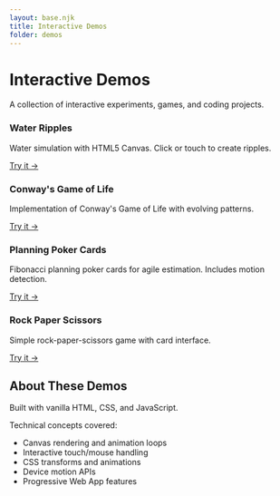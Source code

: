 ```yaml
---
layout: base.njk
title: Interactive Demos
folder: demos
---
```


# Interactive Demos

A collection of interactive experiments, games, and coding projects.

<div class="demo-list">
  <div class="demo-card">
    <h3>Water Ripples</h3>
    <p>Water simulation with HTML5 Canvas. Click or touch to create ripples.</p>
    <a href="/pages/demos/ripples.html" target="_blank">Try it →</a>
  </div>

  <div class="demo-card">
    <h3>Conway's Game of Life</h3>
    <p>Implementation of Conway's Game of Life with evolving patterns.</p>
    <a href="/pages/demos/conway.html" target="_blank">Try it →</a>
  </div>

  <div class="demo-card">
    <h3>Planning Poker Cards</h3>
    <p>Fibonacci planning poker cards for agile estimation. Includes motion detection.</p>
    <a href="/pages/demos/cards.html" target="_blank">Try it →</a>
  </div>

  <div class="demo-card">
    <h3>Rock Paper Scissors</h3>
    <p>Simple rock-paper-scissors game with card interface.</p>
    <a href="/pages/demos/rock.html" target="_blank">Try it →</a>
  </div>
</div>

## About These Demos

Built with vanilla HTML, CSS, and JavaScript.

Technical concepts covered:

- Canvas rendering and animation loops
- Interactive touch/mouse handling
- CSS transforms and animations
- Device motion APIs
- Progressive Web App features

